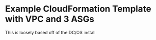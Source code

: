 # Example CloudFormation Template with VPC and 3 ASGs
This is loosely based off of the DC/OS install
